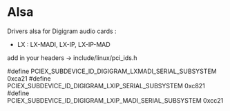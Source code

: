 # Alsa
Drivers alsa for Digigram audio cards :
- LX : LX-MADI, LX-IP, LX-IP-MAD


add in your headers -> include/linux/pci_ids.h

#define PCIEX_SUBDEVICE_ID_DIGIGRAM_LXMADI_SERIAL_SUBSYSTEM     0xca21
#define PCIEX_SUBDEVICE_ID_DIGIGRAM_LXIP_SERIAL_SUBSYSTEM       0xc821
#define PCIEX_SUBDEVICE_ID_DIGIGRAM_LXIP_MADI_SERIAL_SUBSYSTEM  0xcc21


